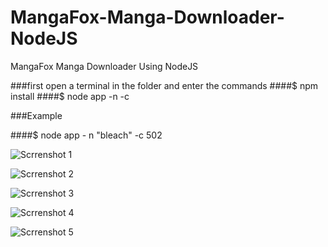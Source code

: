 # MangaFox-Manga-Downloader-NodeJS
MangaFox Manga Downloader Using NodeJS

###first open a terminal in the folder and enter the commands
####$ npm install
####$ node app -n <Manga Name> -c <Chapter Serial Number>

###Example

####$ node app - n "bleach" -c 502

![Scrrenshot 1](https://raw.githubusercontent.com/MaxySpark/MangaFox-Manga-Downloader-NodeJS/screenshot/manga1.jpg "Scrrenshot 1")

![Scrrenshot 2](https://raw.githubusercontent.com/MaxySpark/MangaFox-Manga-Downloader-NodeJS/screenshot/manga2.jpg "Scrrenshot 2")

![Scrrenshot 3](https://raw.githubusercontent.com/MaxySpark/MangaFox-Manga-Downloader-NodeJS/screenshot/manga3.jpg "Scrrenshot 3")

![Scrrenshot 4](https://raw.githubusercontent.com/MaxySpark/MangaFox-Manga-Downloader-NodeJS/screenshot/manga4.jpg "Scrrenshot 4")

![Scrrenshot 5](https://raw.githubusercontent.com/MaxySpark/MangaFox-Manga-Downloader-NodeJS/screenshot/manga5.jpg "Scrrenshot 5")